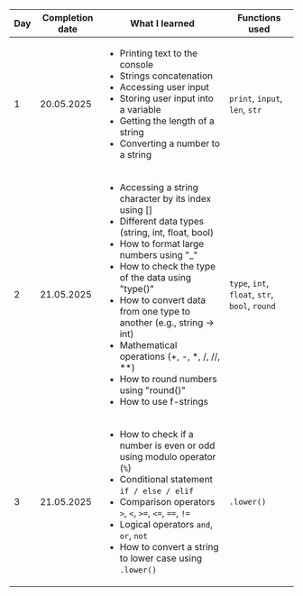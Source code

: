 | Day | Completion date | What I learned                                                                                                                                                                                                                                                                                                                                                                                                                                | Functions used                                 |
|-----|-----------------|-----------------------------------------------------------------------------------------------------------------------------------------------------------------------------------------------------------------------------------------------------------------------------------------------------------------------------------------------------------------------------------------------------------------------------------------------|------------------------------------------------|
| 1   | 20.05.2025      | <ul><li>Printing text to the console</li><li>Strings concatenation</li><li>Accessing user input</li><li>Storing user input into a variable</li><li>Getting the length of a string</li><li>Converting a number to a string</li></ul>                                                                                                                                                                                                           | `print`, `input`, `len`, `str`                 |
| 2   | 21.05.2025      | <ul><li>Accessing a string character by its index using []</li><li>Different data types (string, int, float, bool)</li><li>How to format large numbers using "_"</li><li>How to check the type of the data using "type()"</li><li>How to convert data from one type to another (e.g., string -> int)</li><li>Mathematical operations (+, -, *, /, //, **)</li><li>How to round numbers using "round()"</li><li>How to use f-strings</li></ul> | `type`, `int`, `float`, `str`, `bool`, `round` |
| 3   | 21.05.2025      | <ul><li>How to check if a number is even or odd using modulo operator (`%`)</li><li>Conditional statement `if / else / elif`</li><li>Comparison operators `>`, `<`, `>=`, `<=`, `==`, `!=`</li><li>Logical operators `and`, `or`, `not`</li><li>How to convert a string to lower case using `.lower()`</li></ul>                                                                                                                              | `.lower()`                                     |